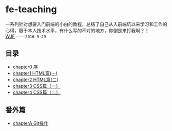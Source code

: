 # fe-teaching
<p>一系列针对想要入门前端的小白的教程，总结了自己从入前端坑以来学习和工作的心得，限于本人技术水平，有什么写的不对的地方，你倒是来打我啊？！<br/>
<a href="http://www.yslpartition.com/wjf/resume/introduce.html">WJF</a>
<code>————2016-9-29</code>
</p>
<h2>目录</h2>
<ul>
	<li>
		<a href="./chapter0.md">chapter0  序</a>
	</li>
	<li>
		<a href="./chapter1.md">chapter1 HTML篇(一)</a>
	</li>
	<li>
		<a href="./chapter2.md">chapter2 HTML篇(二)</a>
	</li>
	<li>
		<a href="./chapter3.md">chapter3 CSS篇（一）</a>
	</li>
	<li>
		<a href="./chapter4.md">chapter4 CSS篇（二）</a>
	</li>
</ul>
<h2>番外篇</h2>
<ul>
	<li>
		<a href="./chapterA.md">chapterA  Git操作</a>
	</li>
	
</ul>

